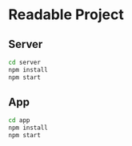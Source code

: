 # Readable Project

## Server

```sh
cd server
npm install
npm start
```

## App


```sh
cd app
npm install
npm start
```